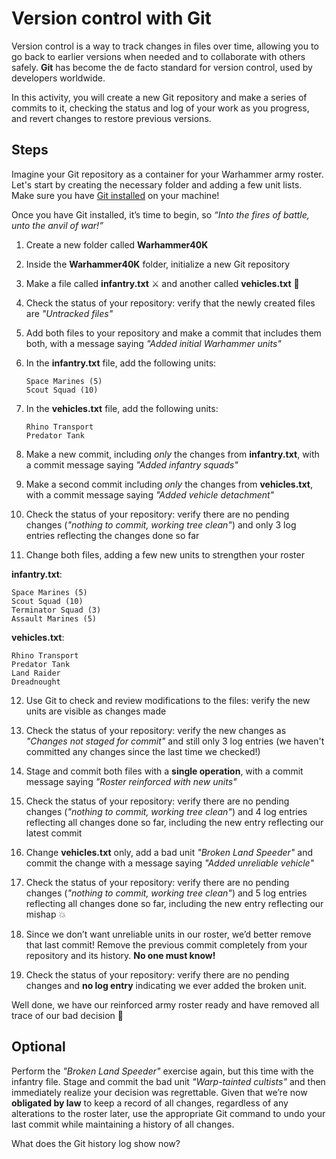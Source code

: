 # Version control with Git

Version control is a way to track changes in files over time, allowing you to go back to earlier versions when needed and to collaborate with others safely. **Git** has become the de facto standard for version control, used by developers worldwide.

In this activity, you will create a new Git repository and make a series of commits to it, checking the status and log of your work as you progress, and revert changes to restore previous versions.


## Steps

Imagine your Git repository as a container for your Warhammer army roster. Let's start by creating the necessary folder and adding a few unit lists. Make sure you have [Git installed](https://git-scm.com/book/en/v2/Getting-Started-Installing-Git) on your machine!

Once you have Git installed, it’s time to begin, so *“Into the fires of battle, unto the anvil of war!”*

1. Create a new folder called **Warhammer40K**

2. Inside the **Warhammer40K** folder, initialize a new Git repository

3. Make a file called **infantry.txt** ⚔️ and another called **vehicles.txt** 🚙

4. Check the status of your repository: verify that the newly created files are *"Untracked files"*

5. Add both files to your repository and make a commit that includes them both, with a message saying *"Added initial Warhammer units"*

6. In the **infantry.txt** file, add the following units:
    ```
    Space Marines (5)
    Scout Squad (10)
    ```

7. In the **vehicles.txt** file, add the following units:
    ```
    Rhino Transport
    Predator Tank
    ```

8. Make a new commit, including *only* the changes from **infantry.txt**, with a commit message saying *"Added infantry squads"*

9. Make a second commit including *only* the changes from **vehicles.txt**, with a commit message saying *"Added vehicle detachment"*

10. Check the status of your repository: verify there are no pending changes (*"nothing to commit, working tree clean"*) and only 3 log entries reflecting the changes done so far

11. Change both files, adding a few new units to strengthen your roster

**infantry.txt**:
    
    Space Marines (5)
    Scout Squad (10)
    Terminator Squad (3)
    Assault Marines (5)

**vehicles.txt**:

    Rhino Transport
    Predator Tank
    Land Raider
    Dreadnought

12. Use Git to check and review modifications to the files: verify the new units are visible as changes made

13. Check the status of your repository: verify the new changes as *"Changes not staged for commit"* and still only 3 log entries (we haven't committed any changes since the last time we checked!)

14. Stage and commit both files with a **single operation**, with a commit message saying *"Roster reinforced with new units"*

15. Check the status of your repository: verify there are no pending changes (*"nothing to commit, working tree clean"*) and 4 log entries reflecting all changes done so far, including the new entry reflecting our latest commit

16. Change **vehicles.txt** only, add a bad unit *"Broken Land Speeder"* and commit the change with a message saying *"Added unreliable vehicle"*

17. Check the status of your repository: verify there are no pending changes (*"nothing to commit, working tree clean"*) and 5 log entries reflecting all changes done so far, including the new entry reflecting our mishap 💥

18. Since we don’t want unreliable units in our roster, we’d better remove that last commit! Remove the previous commit completely from your repository and its history. **No one must know!**

19. Check the status of your repository: verify there are no pending changes and **no log entry** indicating we ever added the broken unit.

Well done, we have our reinforced army roster ready and have removed all trace of our bad decision 🥳

## Optional

Perform the *"Broken Land Speeder"* exercise again, but this time with the infantry file. Stage and commit the bad unit *"Warp-tainted cultists"* and then immediately realize your decision was regrettable. Given that we’re now **obligated by law** to keep a record of all changes, regardless of any alterations to the roster later, use the appropriate Git command to undo your last commit while maintaining a history of all changes.

What does the Git history log show now?

